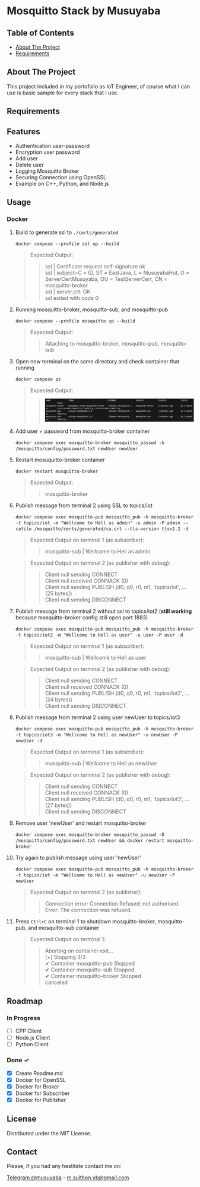 # Mosquitto Stack by Musuyaba

## Table of Contents
* [About The Project](#about-the-project)
* [Requirements](#requirements)

## About The Project
This project included in my portofolio as IoT Engineer, of course what I can use is basic sample for every stack that I use.

## Requirements

## Features
- Authentication user-password
- Encryption user password
- Add user
- Delete user
- Logging Mosquitto Broker
- Securing Connection using OpenSSL
- Example on C++, Python, and Node.js

## Usage
### Docker
1. Build to generate ssl to `./certs/generated`
    ```shell
    docker compose --profile ssl up --build 
    ```
    > Expected Output:
    >> ssl  | Certificate request self-signature ok  </br>
    ssl  | subject=C = ID, ST = EastJava, L = MusuyabaHut, O = ServerCertMusuyaba, OU = TestServerCert, CN = mosquitto-broker  </br>
    ssl  | server.crt: OK  </br>
    ssl exited with code 0
1. Running mosquitto-broker, mosquitto-sub, and mosquitto-pub
    ```shell
    docker compose --profile mosquitto up --build
    ```
    > Expected Output:
    >> Attaching to mosquitto-broker, mosquitto-pub, mosquitto-sub
1. Open new terminal on the same directory and check container that running
    ```shell
    docker compose ps
    ```
    > Expected Output:
    >> ![docker compose ps](documentation/images/ZCs4D0rX6L.png)

1. Add user + password from mosquitto-broker container
    ```shell
    docker compose exec mosquitto-broker mosquitto_passwd -b /mosquitto/config/password.txt newUser newUser
    ```
1. Restart mosuquitto-broker container
    ```shell
    docker restart mosquitto-broker
    ```
    > Expected Output:
    >> mosquitto-broker

1. Publish message from terminal 2 using SSL to topics/iot
    ```shell
    docker compose exec mosquitto-pub mosquitto_pub -h mosquitto-broker -t topics/iot -m "Wellcome to Hell as admin" -u admin -P admin --cafile /mosquitto/certs/generated/ca.crt --tls-version tlsv1.2 -d
    ```
    > Expected Output on terminal 1 (as subscriber):
    >> mosquitto-sub     | Wellcome to Hell as admin

    > Expected Output on terminal 2 (as publisher with debug):
    >> Client null sending CONNECT  </br>
    Client null received CONNACK (0)  </br>
    Client null sending PUBLISH (d0, q0, r0, m1, 'topics/iot', ... (25 bytes))  </br>
    Client null sending DISCONNECT

1. Publish message from terminal 2 without ssl to topics/iot2 (**still working** because mosquitto-broker config still open port 1883)
    ```shell
    docker compose exec mosquitto-pub mosquitto_pub -h mosquitto-broker -t topics/iot2 -m "Wellcome to Hell as user" -u user -P user -d
    ```
    > Expected Output on terminal 1 (as subscriber):
    >> mosquitto-sub     | Wellcome to Hell as user

    > Expected Output on terminal 2 (as publisher with debug):
    >> Client null sending CONNECT  </br>
    Client null received CONNACK (0)  </br>
    Client null sending PUBLISH (d0, q0, r0, m1, 'topics/iot2', ... (24 bytes))  </br>
    Client null sending DISCONNECT

1. Publish message from terminal 2 using user newUser to topics/iot3
    ```shell
    docker compose exec mosquitto-pub mosquitto_pub -h mosquitto-broker -t topics/iot3 -m "Wellcome to Hell as newUser" -u newUser -P newUser -d
    ```
    > Expected Output on terminal 1 (as subscriber):
    >> mosquitto-sub     | Wellcome to Hell as newUser

    > Expected Output on terminal 2 (as publisher with debug):
    >> Client null sending CONNECT  </br>
    Client null received CONNACK (0)  </br>
    Client null sending PUBLISH (d0, q0, r0, m1, 'topics/iot3', ... (27 bytes))  </br>
    Client null sending DISCONNECT
1. Remove user 'newUser' and restart mosquitto-broker
    ```shell
    docker compose exec mosquitto-broker mosquitto_passwd -D /mosquitto/config/password.txt newUser && docker restart mosquitto-broker
    ```
1. Try again to publish message using user 'newUser'
    ```shell
    docker compose exec mosquitto-pub mosquitto_pub -h mosquitto-broker -t topics/iot -m "Wellcome to Hell as newUser" -u newUser -P newUser
    ```
    > Expected Output on terminal 2 (as publisher):
    >> Connection error: Connection Refused: not authorised.  <br>
    Error: The connection was refused.

1. Press `Ctrl+C` on terminal 1 to shutdown mosquitto-broker, mosquitto-pub, and mosquitto-sub container 
    > Expected Output on terminal 1:
    >> Aborting on container exit...  </br>
    [+] Stopping 3/3  </br>
    ✔ Container mosquitto-pub     Stopped  </br>
    ✔ Container mosquitto-sub     Stopped  </br>
    ✔ Container mosquitto-broker  Stopped  
    canceled

## Roadmap
### In Progress
- [ ] CPP Client
- [ ] Node.js Client
- [ ] Python Client

### Done ✓
- [x] Create Readme.md
- [x] Docker for OpenSSL
- [x] Docker for Broker
- [x] Docker for Subscriber
- [x] Docker for Publisher

<!-- LICENSE -->
## License

Distributed under the MIT License. 


<!-- CONTACT -->
## Contact
Please, if you had any hestitate contact me on: 

[Telegram @musuyaba](https://t.me/musuyaba) - m.sulthon.yb@gmail.com


<!-- # Mosquitto - Authentication
## docker compose --profile mosquitto-stack config
## docker compose --profile mosquitto-stack up --build -d
## docker compose logs -f mosquitto-sub
## docker compose exec mosquitto-broker mosquitto_passwd -b /mosquitto/config/password.txt newUser newUser
## docker restart mosquitto-broker
## docker compose exec mosquitto-pub mosquitto_pub -h mosquitto-broker -t topics/iot -m "Wellcome to Hell as admin" -u admin -P admin --cafile /mosquitto/certs/generated/ca.crt --tls-version tlsv1.2 -d
## docker compose exec mosquitto-pub mosquitto_pub -h mosquitto-broker -t topics/iot -m "Wellcome to Hell as user" -u user -P user -d
## docker compose exec mosquitto-pub mosquitto_pub -h mosquitto-broker -t topics/iot -m "Wellcome to Hell as newUser" -u newUser -P newUser -d
## docker compose exec mosquitto-broker mosquitto_passwd -D /mosquitto/config/password.txt user
## docker restart mosquitto-broker
## docker compose exec mosquitto-pub mosquitto_pub -h mosquitto-broker -t topics/iot -m "Wellcome to Hell as user" -u user -P user
## docker compose --profile mosquitto-stack down

RabbitMQ - Telegraf - InfluxDB Grafana
EMQX - Telegraf - InfluxDB Grafana

Kafka
# iot-stack -->
